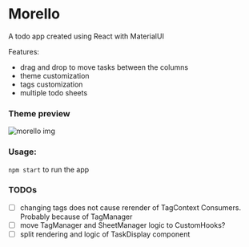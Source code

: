 # Morello
A todo app created using React with MaterialUI

Features:
- drag and drop to move tasks between the columns
- theme customization
- tags customization
- multiple todo sheets

### Theme preview
![morello img](https://user-images.githubusercontent.com/59033082/159799189-c48f30d9-c1d1-4af7-9c3c-aa3b54695045.jpg)

### Usage:  
`npm start` to run the app

### TODOs
- [ ] changing tags does not cause rerender of TagContext Consumers. Probably because of TagManager
- [ ] move TagManager and SheetManager logic to CustomHooks?
- [ ] split rendering and logic of TaskDisplay component
